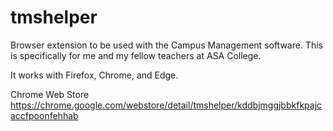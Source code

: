 # tmshelper
Browser extension to be used with the Campus Management software. This is specifically for me and my fellow teachers at ASA College.

It works with Firefox, Chrome, and Edge.

Chrome Web Store
https://chrome.google.com/webstore/detail/tmshelper/kddbjmggjbbkfkpajcaccfpoonfehhab


